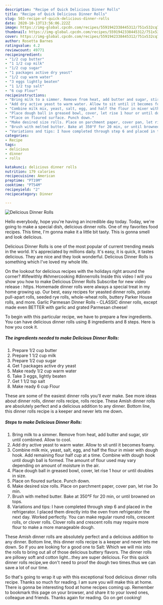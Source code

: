 ```yaml
---
description: "Recipe of Quick Delicious Dinner Rolls"
title: "Recipe of Quick Delicious Dinner Rolls"
slug: 503-recipe-of-quick-delicious-dinner-rolls
date: 2020-10-13T13:56:06.222Z
image: https://img-global.cpcdn.com/recipes/5591942338445312/751x532cq70/delicious-dinner-rolls-recipe-main-photo.jpg
thumbnail: https://img-global.cpcdn.com/recipes/5591942338445312/751x532cq70/delicious-dinner-rolls-recipe-main-photo.jpg
cover: https://img-global.cpcdn.com/recipes/5591942338445312/751x532cq70/delicious-dinner-rolls-recipe-main-photo.jpg
author: Rosetta Barnes
ratingvalue: 4.2
reviewcount: 49771
recipeingredient:
- "1/2 cup butter"
- "1 1/2 cup milk"
- "1/2 cup sugar"
- "1 packages active dry yeast"
- "1/2 cup warm water"
- "3 eggs lightly beaten"
- "1 1/2 tsp salt"
- "6 cup Flour"
recipeinstructions:
- "Bring milk to a simmer. Remove from heat, add butter and sugar, stir until combined. Allow to cool."
- "Add dry active yeast to warm water. Allow to sit until it becomes foamy."
- "Combine milk mix, yeast, salt, egg, and half the flour in mixer with dough hook. Add remaining flour half cup at a time. Combine with dough hook until dough ball is formed. The amount of flour used may vary depending on amount of moisture in the air."
- "Place dough ball in greased bowl, cover, let rise 1 hour or until doubles in size."
- "Place on floured surface. Punch down."
- "Make desired size rolls. Place on parchment paper, cover pan, let rise 3o min."
- "Brush with melted butter. Bake at 350°F for 20 min, or until browned on tops."
- "Variations and tips: I have completed through step 6 and placed in the refrigerator. I placed them directly into the oven from refrigerator the next day. Worked perfectly. You can make regular round rolls, crescent rolls, or clover rolls.  Clover rolls and crescent rolls may require more flour to make a more manageable dough."
categories:
- Recipe
tags:
- delicious
- dinner
- rolls

katakunci: delicious dinner rolls 
nutrition: 179 calories
recipecuisine: American
preptime: "PT19M"
cooktime: "PT54M"
recipeyield: "2"
recipecategory: Dinner

---
```



![Delicious Dinner Rolls](https://img-global.cpcdn.com/recipes/5591942338445312/751x532cq70/delicious-dinner-rolls-recipe-main-photo.jpg)

Hello everybody, hope you're having an incredible day today. Today, we're going to make a special dish, delicious dinner rolls. One of my favorites food recipes. This time, I'm gonna make it a little bit tasty. This is gonna smell and look delicious.

Delicious Dinner Rolls is one of the most popular of current trending meals in the world. It's appreciated by millions daily. It's easy, it is quick, it tastes delicious. They are nice and they look wonderful. Delicious Dinner Rolls is something which I've loved my whole life.

On the lookout for delicious recipes with the holidays right around the corner? #lifewithly #khmercooking #dinnerrolls Inside this video I will you show you how to make Delicious Dinner Rolls Subscribe for new video release : https. Homemade dinner rolls were always a special treat in my home growing up. Our best, easy recipes for yeasted dinner rolls, potato pull-apart rolls, seeded rye rolls, whole-wheat rolls, buttery Parker House rolls, and more. Garlic Parmesan Dinner Rolls - CLASSIC dinner rolls, except made even BETTER with garlic and grated Parmesan cheese!


To begin with this particular recipe, we have to prepare a few ingredients. You can have delicious dinner rolls using 8 ingredients and 8 steps. Here is how you cook it.

<!--inarticleads1-->

##### The ingredients needed to make Delicious Dinner Rolls:

1. Prepare 1/2 cup butter
1. Prepare 1 1/2 cup milk
1. Prepare 1/2 cup sugar
1. Get 1 packages active dry yeast
1. Make ready 1/2 cup warm water
1. Take 3 eggs, lightly beaten
1. Get 1 1/2 tsp salt
1. Make ready 6 cup Flour


These are some of the easiest dinner rolls you&#39;ll ever make. See more ideas about dinner rolls, dinner rolls recipe, rolls recipe. These Amish dinner rolls are absolutely perfect and a delicious addition to any dinner. Bottom line, this dinner rolls recipe is a keeper and never lets me down. 

<!--inarticleads2-->

##### Steps to make Delicious Dinner Rolls:

1. Bring milk to a simmer. Remove from heat, add butter and sugar, stir until combined. Allow to cool.
1. Add dry active yeast to warm water. Allow to sit until it becomes foamy.
1. Combine milk mix, yeast, salt, egg, and half the flour in mixer with dough hook. Add remaining flour half cup at a time. Combine with dough hook until dough ball is formed. The amount of flour used may vary depending on amount of moisture in the air.
1. Place dough ball in greased bowl, cover, let rise 1 hour or until doubles in size.
1. Place on floured surface. Punch down.
1. Make desired size rolls. Place on parchment paper, cover pan, let rise 3o min.
1. Brush with melted butter. Bake at 350°F for 20 min, or until browned on tops.
1. Variations and tips: I have completed through step 6 and placed in the refrigerator. I placed them directly into the oven from refrigerator the next day. Worked perfectly. You can make regular round rolls, crescent rolls, or clover rolls.  Clover rolls and crescent rolls may require more flour to make a more manageable dough.


These Amish dinner rolls are absolutely perfect and a delicious addition to any dinner. Bottom line, this dinner rolls recipe is a keeper and never lets me down. So if you are looking for a good one to Salt: Which we will mix into the rolls to bring out all of those delicious buttery flavors. The dinner rolls are pillowy soft and cotton light…they are super delicious. For this quick dinner rolls recipe,we don&#39;t need to proof the dough two times.thus we can save a lot of our time. 

So that's going to wrap it up with this exceptional food delicious dinner rolls recipe. Thanks so much for reading. I am sure you will make this at home. There is gonna be interesting food at home recipes coming up. Remember to bookmark this page on your browser, and share it to your loved ones, colleague and friends. Thanks again for reading. Go on get cooking!
